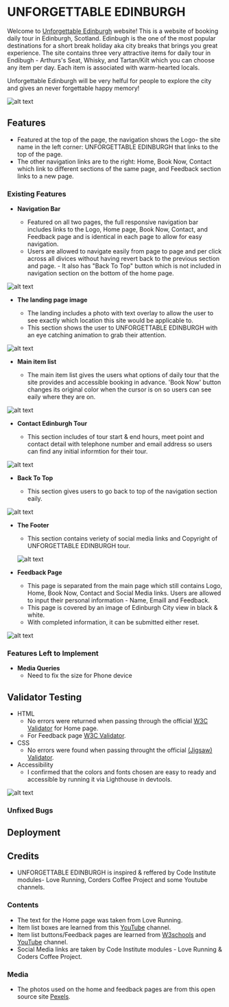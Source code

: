 # UNFORGETTABLE EDINBURGH

Welcome to [Unforgettable Edinburgh](https://westie22.github.io/Unforgettable-Edinburgh/) website!
This is a website of booking daily tour in Edinburgh, Scotland. Edinbugh is the one of the most popular destinations for a short break holiday aka city breaks that brings you great experience.
The site contains three very attractive items for daily tour in Endibugh - Arthurs's Seat, Whisky, and Tartan/Kilt which you can choose any item per day. Each item is associated with warm-hearted locals.

Unforgettable Edinburgh will be very helful for people to explore the city and gives an never forgettable happy memory!

![alt text](media/unforgettable_edinburgh_responsive_v2.png)

## Features

* Featured at the top of the page, the navigation shows the Logo- the site name in the left corner: UNFORGETTABLE EDINBURGH that links to the top of the page.
* The other navigation links are to the right: Home, Book Now, Contact which link to different sections of the same page, and Feedback section links to a new page.
  
### Existing Features
- __Navigation Bar__
   
  - Featured on all two pages, the full responsive navigation bar includes links to the Logo, Home page, Book Now, Contact, and Feedback page and is identical in each page to allow for easy navigation.
  - Users are allowed to navigate easily from page to page and per click across all divices without having revert back to the previous section and page.   - It also has "Back To Top" button which is not included in navigation section on the bottom of the home page.
  

 ![alt text](media/unforgettable_edinburgh_nav.png)


- __The landing page image__
  
  - The landing includes a photo with text overlay to allow the user to see exactly which location this site would be applicable to.
  - This section shows the user to UNFORGETTABLE EDINBURGH with an eye catching animation to grab their attention.
  
 ![alt text](media/unforgettable_edinburgh_main.png)


- __Main item list__

  - The main item list gives the users what options of daily tour that the site provides and accessible booking in advance. 'Book Now' button changes its original color when the cursor is on so users can see eaily where they are on.

![alt text](media/unforgettable_edinburgh_item_list.png) 


- __Contact Edinburgh Tour__

  - This section includes of tour start & end hours, meet point and contact detail with telephone number and email address so users can find any initial informtion for their tour.
  
 ![alt text](media/unforgettable_edinburgh_contact_v2.png)


- __Back To Top__

  - This section gives users to go back to top of the navigation section eaily.
  
 ![alt text](media/unforgattable_edinburgh_backtotop.png)


- __The Footer__

  - This section contains veriety of social media links and Copyright of UNFORGETTABLE EDINBURGH tour.
  
  ![alt text](media/unforgettable_edinburgh_socialmedia.png)



- __Feedback Page__

  - This page is separated from the main page which still contains Logo, Home, Book Now, Contact and Social Media links. Users are allowed to input their personal information - Name, Emaill and Feedback.
  - This page is covered by an image of Edinburgh City view in black & white.
  - With completed information, it can be submitted either reset.
  
![alt text](media/unforgettable_edinburgh_feedback.png)


### Features Left to Implement

- __Media Queries__
    - Need to fix the size for Phone device


## Validator Testing
 - HTML
   - No errors were returned when passing through the official [W3C Validator](https://validator.w3.org/nu/?doc=https%3A%2F%2Fwestie22.github.io%2FUnforgettable-Edinburgh%2Findex.html) for Home page.
   - For Feedback page [W3C Validator](https://validator.w3.org/nu/?doc=https%3A%2F%2Fwestie22.github.io%2FUnforgettable-Edinburgh%2Fform.html).
 - CSS
   - No errors were found when passing throught the official [(Jigsaw) Validator](https://jigsaw.w3.org/css-validator/validator?uri=https%3A%2F%2Fwestie22.github.io%2FUnforgettable-Edinburgh%2Fassets%2Fcss%2Fstyle.css&profile=css3svg&usermedium=all&warning=1&vextwarning=&lang=en).
 - Accessibility
   - I confirmed that the colors and fonts chosen are easy to ready and accessible by running it via Lighthouse in devtools.
 
![alt text](media/unforgettable_edinburgh_accessibility.png)

### Unfixed Bugs

## Deployment

## Credits

- UNFORGETTABLE EDINBURGH is inspired & reffered by Code Institute modules- Love Running, Corders Coffee Project and some Youtube channels.


### Contents

- The text for the Home page was taken from Love Running.
- Item list boxes are learned from this [YouTube](https://www.youtube.com/watch?v=n4R2E7O-Ngo&t=5900s) channel.
- Item list buttons/Feedback pages are learned from [W3schools](https://www.w3schools.com/) and [YouTube](https://www.youtube.com/watch?v=mJgBOIoGihA&t=2335s) channel.
- Social Media links are taken by Code Institute modules - Love Running & Coders Coffee Project.


### Media
- The photos used on the home and feedback pages are from this open source site [Pexels](https://www.pexels.com/).
